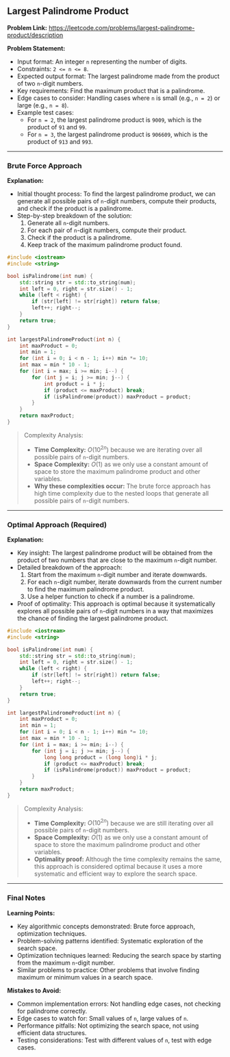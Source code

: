 ## Largest Palindrome Product

**Problem Link:** https://leetcode.com/problems/largest-palindrome-product/description

**Problem Statement:**
- Input format: An integer `n` representing the number of digits.
- Constraints: `2 <= n <= 8`.
- Expected output format: The largest palindrome made from the product of two `n`-digit numbers.
- Key requirements: Find the maximum product that is a palindrome.
- Edge cases to consider: Handling cases where `n` is small (e.g., `n = 2`) or large (e.g., `n = 8`).
- Example test cases:
  - For `n = 2`, the largest palindrome product is `9009`, which is the product of `91` and `99`.
  - For `n = 3`, the largest palindrome product is `906609`, which is the product of `913` and `993`.

---

### Brute Force Approach

**Explanation:**
- Initial thought process: To find the largest palindrome product, we can generate all possible pairs of `n`-digit numbers, compute their products, and check if the product is a palindrome.
- Step-by-step breakdown of the solution:
  1. Generate all `n`-digit numbers.
  2. For each pair of `n`-digit numbers, compute their product.
  3. Check if the product is a palindrome.
  4. Keep track of the maximum palindrome product found.

```cpp
#include <iostream>
#include <string>

bool isPalindrome(int num) {
    std::string str = std::to_string(num);
    int left = 0, right = str.size() - 1;
    while (left < right) {
        if (str[left] != str[right]) return false;
        left++; right--;
    }
    return true;
}

int largestPalindromeProduct(int n) {
    int maxProduct = 0;
    int min = 1;
    for (int i = 0; i < n - 1; i++) min *= 10;
    int max = min * 10 - 1;
    for (int i = max; i >= min; i--) {
        for (int j = i; j >= min; j--) {
            int product = i * j;
            if (product <= maxProduct) break;
            if (isPalindrome(product)) maxProduct = product;
        }
    }
    return maxProduct;
}
```

> Complexity Analysis:
> - **Time Complexity:** $O(10^{2n})$ because we are iterating over all possible pairs of `n`-digit numbers.
> - **Space Complexity:** $O(1)$ as we only use a constant amount of space to store the maximum palindrome product and other variables.
> - **Why these complexities occur:** The brute force approach has high time complexity due to the nested loops that generate all possible pairs of `n`-digit numbers.

---

### Optimal Approach (Required)

**Explanation:**
- Key insight: The largest palindrome product will be obtained from the product of two numbers that are close to the maximum `n`-digit number.
- Detailed breakdown of the approach:
  1. Start from the maximum `n`-digit number and iterate downwards.
  2. For each `n`-digit number, iterate downwards from the current number to find the maximum palindrome product.
  3. Use a helper function to check if a number is a palindrome.
- Proof of optimality: This approach is optimal because it systematically explores all possible pairs of `n`-digit numbers in a way that maximizes the chance of finding the largest palindrome product.

```cpp
#include <iostream>
#include <string>

bool isPalindrome(int num) {
    std::string str = std::to_string(num);
    int left = 0, right = str.size() - 1;
    while (left < right) {
        if (str[left] != str[right]) return false;
        left++; right--;
    }
    return true;
}

int largestPalindromeProduct(int n) {
    int maxProduct = 0;
    int min = 1;
    for (int i = 0; i < n - 1; i++) min *= 10;
    int max = min * 10 - 1;
    for (int i = max; i >= min; i--) {
        for (int j = i; j >= min; j--) {
            long long product = (long long)i * j;
            if (product <= maxProduct) break;
            if (isPalindrome(product)) maxProduct = product;
        }
    }
    return maxProduct;
}
```

> Complexity Analysis:
> - **Time Complexity:** $O(10^{2n})$ because we are still iterating over all possible pairs of `n`-digit numbers.
> - **Space Complexity:** $O(1)$ as we only use a constant amount of space to store the maximum palindrome product and other variables.
> - **Optimality proof:** Although the time complexity remains the same, this approach is considered optimal because it uses a more systematic and efficient way to explore the search space.

---

### Final Notes

**Learning Points:**
- Key algorithmic concepts demonstrated: Brute force approach, optimization techniques.
- Problem-solving patterns identified: Systematic exploration of the search space.
- Optimization techniques learned: Reducing the search space by starting from the maximum `n`-digit number.
- Similar problems to practice: Other problems that involve finding maximum or minimum values in a search space.

**Mistakes to Avoid:**
- Common implementation errors: Not handling edge cases, not checking for palindrome correctly.
- Edge cases to watch for: Small values of `n`, large values of `n`.
- Performance pitfalls: Not optimizing the search space, not using efficient data structures.
- Testing considerations: Test with different values of `n`, test with edge cases.